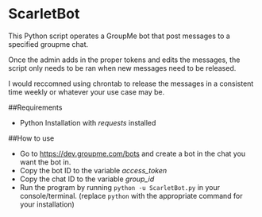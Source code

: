 # ScarletBot

This Python script operates a GroupMe bot that post messages to a specified groupme chat.

Once the admin adds in the proper tokens and edits the messages, the script only needs to be ran when new messages need to be released.

I would reccomned using chrontab to release the messages in a consistent time weekly or whatever your use case may be.

##Requirements
 - Python Installation with _requests_ installed

##How to use
 - Go to https://dev.groupme.com/bots and create a bot in the chat you want the bot in.
 - Copy the bot ID to the variable _access_token_
 - Copy the chat ID to the variable _group_id_
 - Run the program by running ``python -u ScarletBot.py`` in your console/terminal. (replace ``python`` with the appropriate command for your installation)
     
